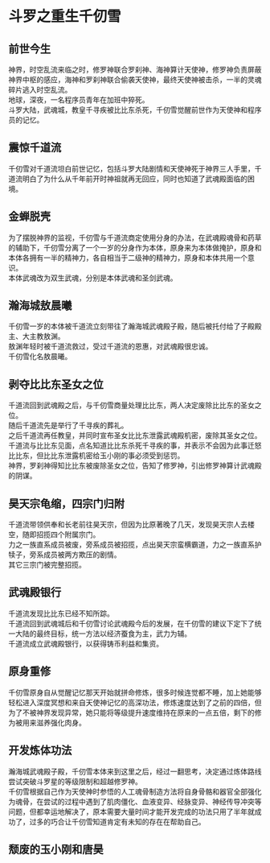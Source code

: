# 斗罗之重生千仞雪

## 前世今生
神界，时空乱流来临之时，修罗神联合罗刹神、海神算计天使神，修罗神负责屏蔽神界中枢的感应，海神和罗刹神联合偷袭天使神，最终天使神被击杀，一半的灵魂碎片逃入时空乱流。<br>
地球，深夜，一名程序员青年在加班中猝死。<br>
斗罗大陆，武魂城，教皇千寻疾被比比东杀死，千仞雪觉醒前世作为天使神和程序员的记忆。

## 震惊千道流
千仞雪对千道流坦白前世记忆，包括斗罗大陆剧情和天使神死于神界三人手里，千道流明白了为什么从千年前开时神祖就再无回应，同时也知道了武魂殿面临的困境。

## 金蝉脱壳
为了摆脱神界的监视，千仞雪与千道流商定使用分身的办法，在武魂殿魂骨和药草的辅助下，千仞雪分离了一个一岁的分身作为本体，原身来为本体做掩护，原身和本体各拥有一半的精神力，各自相当于二级神的精神力，原身和本体共用一个意识。<br>
本体武魂改为双生武魂，分别是本体武魂和圣剑武魂。

## 瀚海城敖晨曦
千仞雪一岁的本体被千道流立刻带往了瀚海城武魂殿子殿，随后被托付给了子殿殿主、大主教敖渊。<br>
敖渊年轻时被千道流救过，受过千道流的恩惠，对武魂殿很忠诚。<br>
千仞雪化名敖晨曦。

## 剥夺比比东圣女之位
千道流回到武魂殿之后，与千仞雪商量处理比比东，两人决定废除比比东的圣女之位。<br>
随后千道流先是举行了千寻疾的葬礼。<br>
之后千道流再任教皇，并同时宣布圣女比比东泄露武魂殿机密，废除其圣女之位。<br>
千道流与比比东见面，点名知道比比东杀死千寻疾的事，并表示不会因为此事迁怒比比东，但比比东泄露机密给玉小刚的事必须受到惩罚。<br>
神界，罗刹神得知比比东被废除圣女之位，告知了修罗神，引出修罗神算计武魂殿的阴谋。

## 昊天宗龟缩，四宗门归附
千道流带领供奉和长老前往昊天宗，但因为比原著晚了几天，发现昊天宗人去楼空，随即招揽四个附属宗门。<br>
力之一族直系成员被废，旁系成员被招揽，点出昊天宗蛮横霸道，力之一族直系护犊子，旁系成员被两方欺压的剧情。<br>
其它三宗门被完整招揽。

## 武魂殿银行
千道流发现比比东已经不知所踪。<br>
千道流回到武魂城后和千仞雪讨论武魂殿今后的发展，在千仞雪的建议下定下了统一大陆的最终目标，统一方法以经济蚕食为主，武力为辅。<br>
千道流成立武魂殿银行，以获得铸币利益和集资。

## 原身重修
千仞雪原身自从觉醒记忆那天开始就拼命修炼，很多时候连觉都不睡，加上她能够轻松进入深度冥想和来自天使神记忆的高深功法，修炼速度达到了之前的四倍，但为了不被神界发现异常，她只能将等级提升速度维持在原来的一点五倍，剩下的修为被用来滋养强化肉身。

## 开发炼体功法
瀚海城武魂殿子殿，千仞雪本体来到这里之后，经过一翻思考，决定通过炼体路线尝试突破斗罗星的等级限制和超越修罗神。<br>
千仞雪根据自己作为天使神时参悟的人工魂骨制造方法将自身骨骼和器官全部强化为魂骨，在尝试的过程中遇到了肌肉僵化、血液变异、经脉变异、神经传导冲突等问题，但都幸运地解决了，原本需要大量时间才能开发完成的功法只用了半年就成功了，过多的巧合让千仞雪知道肯定有未知的存在在帮助自己。

## 颓废的玉小刚和唐昊
